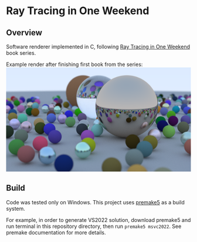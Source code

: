 # Ray Tracing in One Weekend

## Overview
Software renderer implemented in C, following [Ray Tracing in One Weekend](https://raytracing.github.io/) book series.

Example render after finishing first book from the series:
![alt text](https://github.com/szemski/raytracing_in_one_weekend/blob/main/render.png?raw=true)

## Build
Code was tested only on Windows.
This project uses [premake5](https://premake.github.io/) as a build system.

For example, in order to generate VS2022 solution, download premake5 and run terminal in this repository directory, then run `premake5 msvc2022`. See premake documentation for more details.
